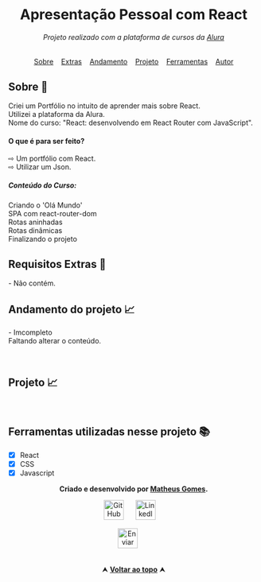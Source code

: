 <h1 align="center">Apresentação Pessoal com React</h1>

<h6 align="center">Projeto realizado com a plataforma de cursos da 
<a href="https://www.alura.com.br/"  target="_blank">Alura </a></h6>
 
 
<div id="inicio" align=center>
  <a href="#sobre">Sobre</a>&nbsp;&nbsp;&nbsp;
  <a href="#extras">Extras</a>&nbsp;&nbsp;&nbsp;
  <a href="#andamento">Andamento</a>&nbsp;&nbsp;&nbsp;
  <a href="#projeto">Projeto</a>&nbsp;&nbsp;&nbsp;
  <a href="#ferramentas">Ferramentas</a>&nbsp;&nbsp;&nbsp;
  <a href="#autor">Autor</a> 
</div>


<h2 id="sobre">Sobre 🔎</h2>
  Criei um Portfólio no intuito de aprender mais sobre React. <br>
  Utilizei a plataforma da Alura. <br>
  Nome do curso: "React: desenvolvendo em React Router com JavaScript".



<h4> O que é para ser feito? </h4>
⇨ Um portfólio com React. <br>
⇨ Utilizar um Json.
<h5>Conteúdo do Curso:</h5>
Criando o 'Olá Mundo' <br>
 SPA com react-router-dom <br>
 Rotas aninhadas <br>
 Rotas dinâmicas <br>
 Finalizando o projeto <br>

<h2 id="extras">Requisitos Extras 🔎</h2>
- Não contém.

<h2 id="andamento">Andamento do projeto 📈</h2>
<div>
  - Imcompleto <br>
  Faltando alterar o conteúdo.
</div>
<br>
<img width="15px" height="15px" src="https://user-images.githubusercontent.com/112782424/209587639-618b9dc5-e9d7-4e0e-89f8-d1faaffe51f3.png" />

<h2 id="projeto">Projeto 📈</h2>
<div align="Center">
<img src="" />
</div>
<br>



<h2 id="ferramentas">Ferramentas utilizadas nesse projeto 📚</h2>

  - [x] React
  - [x] CSS
  - [x] Javascript

<div id="autor" align="center">
  
  **Criado e desenvolvido por [Matheus Gomes](https://www.linkedin.com/in/matheus-gomes-780339211/).**
  
 <div align="center"> 
  
  <a href="https://github.com/MatheusPCRJ" target="_blank"><img src="https://cdn-icons-png.flaticon.com/512/733/733553.png" height="40em" title="GitHub de MatheusPCRJ"></a>&nbsp;&nbsp;&nbsp;&nbsp;&nbsp;
  <a href="https://www.linkedin.com/in/matheus-gomes-780339211/" target="_blank"><img src="https://cdn-icons-png.flaticon.com/512/145/145807.png" height="40em" title="LinkedIn de Matheus Gomes"></a>&nbsp;&nbsp;&nbsp;&nbsp;
  
  <a href="matheusdev1710@gmail.com"><img src="https://cdn-icons-png.flaticon.com/512/552/552486.png" height="40em" title="Enviar E-mail"></a>
   &nbsp;&nbsp;&nbsp;&nbsp;&nbsp;
   
  </div>
</div>
<br>

<div align="center">
  &#11165;&nbsp;<a href="#inicio"><strong>Voltar ao topo</strong></a>&nbsp;&#11165;
</div>

